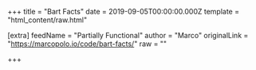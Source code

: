 
+++
title = "Bart Facts"
date = 2019-09-05T00:00:00.000Z
template = "html_content/raw.html"

[extra]
feedName = "Partially Functional"
author = "Marco"
originalLink = "https://marcopolo.io/code/bart-facts/"
raw = ""

+++

